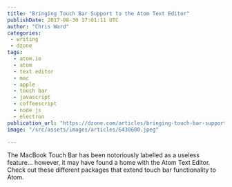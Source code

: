 ```yaml
---
title: "Bringing Touch Bar Support to the Atom Text Editor"
publishDate: 2017-08-30 17:01:11 UTC
author: "Chris Ward"
categories:
 - writing
 - dzone
tags:
  - atom.io
  - atom
  - text editor
  - mac
  - apple
  - touch bar
  - javascript
  - coffeescript
  - node js
  - electron
publication_url: "https://dzone.com/articles/bringing-touch-bar-support-to-the-atom-text-editor"
image: "/src/assets/images/articles/6430600.jpeg"

---
```

The MacBook Touch Bar has been notoriously labelled as a useless feature... however, it may have found a home with the Atom Text Editor. Check out these different packages that extend touch bar functionality to Atom.

